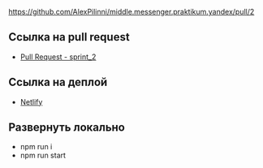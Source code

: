 https://github.com/AlexPilinni/middle.messenger.praktikum.yandex/pull/2

## Ссылка на pull request
- [Pull Request - sprint_2](https://github.com/AlexPilinni/middle.messenger.praktikum.yandex/pull/2)

## Ссылка на деплой
- [Netlify](https://apilin.netlify.app/index/)

## Развернуть локально
- npm run i
- npm run start
